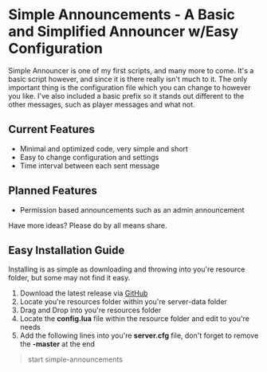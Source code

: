 # Simple Announcements - A Basic and Simplified Announcer w/Easy Configuration
Simple Announcer is one of my first scripts, and many more to come. It's a basic script however, and since it is there really isn't much to it. The only important thing is the configuration file which you can change to however you like. I've also included a basic prefix so it stands out different to the other messages, such as player messages and what not.

## Current Features
* Minimal and optimized code, very simple and short
* Easy to change configuration and settings
* Time interval between each sent message

## Planned Features
* Permission based announcements such as an admin announcement

Have more ideas? Please do by all means share.

## Easy Installation Guide
Installing is as simple as downloading and throwing into you're resource folder, but some may not find it easy.

1. Download the latest release via [GitHub](https://github.com/RageYT/simple-announcements/releases/latest)
2. Locate you're resources folder within you're server-data folder
3. Drag and Drop into you're resources folder
4. Locate the **config.lua** file within the resource folder and edit to you're needs
5. Add the following lines into you're **server.cfg** file, don't forget to remove the **-master** at the end

> start simple-announcements
